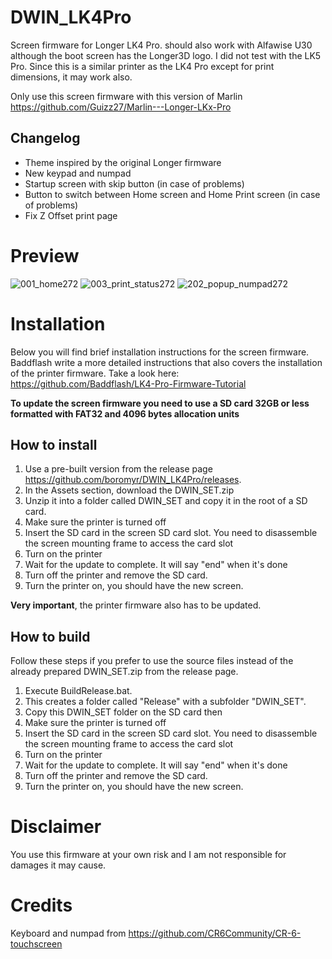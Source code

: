 # DWIN_LK4Pro

Screen firmware for Longer LK4 Pro. should also work with Alfawise U30 although the boot screen has the Longer3D logo.
I did not test with the LK5 Pro. Since this is a similar printer as the LK4 Pro except for print dimensions, it may work also.

Only use this screen firmware with this version of Marlin https://github.com/Guizz27/Marlin---Longer-LKx-Pro

## Changelog

* Theme inspired by the original Longer firmware
* New keypad and numpad
* Startup screen with skip button (in case of problems)
* Button to switch between Home screen and Home Print screen (in case of problems)
* Fix Z Offset print page

# Preview 

![001_home272](https://user-images.githubusercontent.com/52782032/156930812-2c2157cc-cee3-4fab-a1b5-a3e259dafb8a.png)
![003_print_status272](https://user-images.githubusercontent.com/52782032/156930813-39da71b4-aa50-461c-a6d2-c54d78865e86.png)
![202_popup_numpad272](https://user-images.githubusercontent.com/52782032/156930811-4f34eeb2-7c7d-4967-85b1-d54340977064.png)

# Installation
Below you will find brief installation instructions for the screen firmware. 
Baddflash write a more detailed instructions that also covers the installation of the printer firmware. Take a look here: https://github.com/Baddflash/LK4-Pro-Firmware-Tutorial

**To update the screen firmware you need to use a SD card 32GB or less formatted with FAT32 and 4096 bytes allocation units**

## How to install
1. Use a pre-built version from the release page https://github.com/boromyr/DWIN_LK4Pro/releases.
2. In the Assets section, download the DWIN_SET.zip
3. Unzip it into a folder called DWIN_SET and copy it in the root of a SD card.
4. Make sure the printer is turned off
5. Insert the SD card in the screen SD card slot. You need to disassemble the screen mounting frame to access the card slot
6. Turn on the printer
7. Wait for the update to complete. It will say "end" when it's done
8. Turn off the printer and remove the SD card.
9. Turn the printer on, you should have the new screen.

**Very important**, the printer firmware also has to be updated.

## How to build
Follow these steps if you prefer to use the source files instead of the already prepared DWIN_SET.zip from the release page.
1. Execute BuildRelease.bat.
2. This creates a folder called "Release" with a subfolder "DWIN_SET".
3. Copy this DWIN_SET folder on the SD card then
4. Make sure the printer is turned off
5. Insert the SD card in the screen SD card slot. You need to disassemble the screen mounting frame to access the card slot
6. Turn on the printer
7. Wait for the update to complete. It will say "end" when it's done
8. Turn off the printer and remove the SD card.
9. Turn the printer on, you should have the new screen.

# Disclaimer
You use this firmware at your own risk and I am not responsible for damages it may cause.

# Credits
Keyboard and numpad from https://github.com/CR6Community/CR-6-touchscreen
